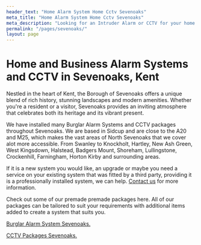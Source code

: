 ```yaml
---
header_text: "Home Alarm System Home Cctv Sevenoaks"
meta_title: "Home Alarm System Home Cctv Sevenoaks"
meta_description: "Looking for an Intruder Alarm or CCTV for your home or business? Alarm Battery. Bexley, Dartford, Orpington, Bromley, Sevenoaks, Greenwich. Tel 020 8302 4065."
permalink: "/pages/sevenoaks/"
layout: page
---
```


# Home and Business Alarm Systems and CCTV in Sevenoaks, Kent 

Nestled in the heart of Kent, the Borough of Sevenoaks offers a unique blend of rich history, stunning landscapes and modern amenities. Whether you\'re a resident or a visitor, Sevenoaks provides an inviting atmosphere that celebrates both its heritage and its vibrant present.

We have installed many Burglar Alarm Systems and CCTV packages throughout Sevenoaks. We are based in Sidcup and are close to the A20 and M25, which makes the vast areas of North Sevenoaks that we cover alot more accessible. From Swanley to Knockholt, Hartley, New Ash Green, West Kingsdown, Halstead, Badgers Mount, Shoreham, Lullingstone, Crockenhill, Farningham, Horton Kirby and surrounding areas.

If it is a new system you would like, an upgrade or maybe you need a service on your existing system that was fitted by a third party, providing it is a professionally installed system, we can help. [Contact us](/contact/) for more information.

Check out some of our premade premade packages here. All of our packages can be tailored to suit your requirements with additional items added to create a system that suits you.

[Burglar Alarm System Sevenoaks.](/categories/burglar-alarms/)

[CCTV Packages Sevenoaks.](/categories/cctv/)
